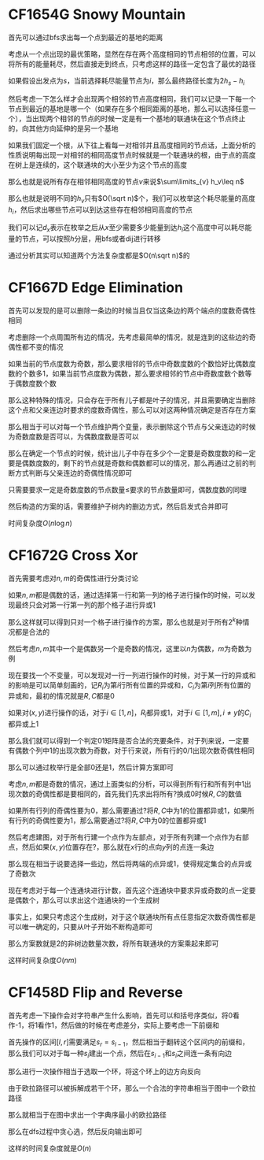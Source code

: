 # CF1654G Snowy Mountain

首先可以通过bfs求出每一个点到最近的基地的距离

考虑从一个点出现的最优策略，显然在存在两个高度相同的节点相邻的位置，可以将所有的能量耗尽，然后直接走到终点，只考虑这样的路径一定包含了最优的路径

如果假设出发点为$s$，当前选择耗尽能量节点为$i$，那么最终路径长度为$2h_s-h_i$

然后考虑一下怎么样才会出现两个相邻的节点高度相同，我们可以记录一下每一个节点到最近的基地是哪一个（如果存在多个相同距离的基地，那么可以选择任意一个），当出现两个相邻的节点的时候一定是有一个基地的联通块在这个节点终止的，向其他方向延伸的是另一个基地

如果我们固定一个根，从下往上看每一对相邻并且高度相同的节点话，上面分析的性质说明每出现一对相邻的相同高度节点时候就是一个联通块的根，由于点的高度在树上是连续的，这个联通块的大小至少为这个节点的高度

那么也就是说所有存在相邻相同高度的节点$v$来说$\sum\limits_{v} h_v\leq n$

那么也就是说明不同的$h_v$只有$O(\sqrt n)$个，我们可以枚举这个耗尽能量的高度$h_i$，然后求出哪些节点可以到达这些存在相邻相同高度的节点

我们可以记$d_x$表示在枚举之后从$x$至少需要多少能量到达$h_i$这个高度中可以耗尽能量的节点，可以按照$h$分层，用bfs或者dij进行转移

通过分析其实可以知道两个方法复杂度都是$O(n\sqrt n)$的

# CF1667D Edge Elimination

首先可以发现的是可以删除一条边的时候当且仅当这条边的两个端点的度数奇偶性相同

考虑删除一个点周围所有边的情况，先考虑最简单的情况，就是连到的这些边的奇偶性都不变的情况

如果当前的节点度数为奇数，那么要求相邻的节点中奇数度数的个数恰好比偶数度数的个数多1，如果当前节点度数为偶数，那么要求相邻的节点中奇数度数个数等于偶数度数个数

那么这种特殊的情况，只会存在于所有儿子都是叶子的情况，并且需要确定当删除这个点和父亲连边时要求的度数奇偶性，那么可以对这两种情况确定是否存在方案

那么相当于可以对每一个节点维护两个变量，表示删除这个节点与父亲连边的时候为奇数度数是否可以，为偶数度数是否可以

那么在确定一个节点的时候，统计出儿子中存在多少个一定要是奇数度数的和一定要是偶数度数的，剩下的节点就是奇数和偶数都可以的情况，那么再通过之前的判断方式判断与父亲连边的奇偶性情况即可

只需要要求一定是奇数度数的节点数量$\leq$要求的节点数量即可，偶数度数的同理

然后构造的方案的话，需要维护子树内的删边方式，然后启发式合并即可

时间复杂度$O(n\log n)$

# CF1672G Cross Xor

首先需要考虑对$n,m$的奇偶性进行分类讨论

如果$n,m$都是偶数的话，通过选择第一行和第一列的格子进行操作的时候，可以发现最终只会对第一行第一列的那个格子进行异或1

那么这样就可以得到只对一个格子进行操作的方案，那么也就是对于所有$2^k$种情况都是合法的

然后考虑$n,m$其中一个是偶数另一个是奇数的情况，这里以$n$为偶数，$m$为奇数为例

现在要找一个不变量，可以发现对一行一列进行操作的时候，对于某一行的异或和的影响是可以简单刻画的，记$R_i$为第$i$行所有位置的异或和，$C_i$为第$i$列所有位置的异或和，最初的情况就是$R,C$都是0

如果对$(x,y)$进行操作的话，对于$i\in[1,n]$，$R_i$都异或1，对于$i\in [1,m],i\neq y$的$C_i$都异或上1

那么我们就可以得到一个判定01矩阵是否合法的充要条件，对于列来说，一定要有偶数个列中1的出现次数为奇数，对于行来说，所有行的0/1出现次数奇偶性相同

那么可以通过枚举行是全部0还是1，然后计算方案即可

考虑$n,m$都是奇数的情况，通过上面类似的分析，可以得到所有行和所有列中1出现次数的奇偶性都是要相同的，首先我们先求出将所有?换成0时候$R,C$的数值

如果所有行列的奇偶性要为0，那么需要通过?将$R,C$中为1的位置都异或1，如果所有行列的奇偶性要为1，那么需要通过?将$R,C$中为0的位置都异或1

然后考虑建图，对于所有行建一个点作为左部点，对于所有列建一个点作为右部点，然后如果$(x,y)$位置存在?，那么就在$x$行的点向$y$列的点连一条边

那么现在相当于说要选择一些边，然后将两端的点异或1，使得规定集合的点异或了奇数次

现在考虑对于每一个连通块进行计数，首先这个连通块中要求异或奇数的点一定要是偶数个，那么可以求出这个连通块的一个生成树

事实上，如果只考虑这个生成树，对于这个联通块所有点任意指定次数奇偶性都是可以唯一确定的，只要从叶子开始不断构造即可

那么方案数就是$2$的非树边数量次数，将所有联通块的方案乘起来即可

这样时间复杂度$O(nm)$

# CF1458D Flip and Reverse

首先考虑一下操作会对字符串产生什么影响，首先可以和括号序类似，将0看作-1，将1看作1，然后做的时候在考虑差分，实际上要考虑一下前缀和

首先操作的区间$[l,r]$需要满足$s_r=s_{l-1}$，然后相当于翻转这个区间内的前缀和，那么我们可以对于每一种$s_i$建出一个点，然后在$s_{i-1}$和$s_i$之间连一条有向边

那么进行一次操作相当于选取一个环，将这个环上的边方向反向

由于欧拉路径可以被拆解成若干个环，那么一个合法的字符串相当于图中一个欧拉路径

那么就相当于在图中求出一个字典序最小的欧拉路径

那么在dfs过程中贪心选，然后反向输出即可

这样的时间复杂度就是$O(n)$
